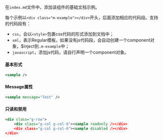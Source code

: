 在`index.md`文件中，添加该组件的基础文档示例。

每个示例以`<div class="m-example"></div>`开头，后面添加相应的代码段。支持的代码段有：
- `css`，会以`<style>`包裹css代码的形式添加到文档中；
- `xml`，表示Regular模板，如果没有js代码段，会自动创建一个component对象，$inject到`.m-example`中；
- `javascript`，添加js代码，请自行声明一个component对象。

#### 基本形式

<div class="m-example"></div>

```xml
<sample />
```

#### Message属性

<div class="m-example"></div>

```xml
<sample message="Test" />
```

#### 只读和禁用

<div class="m-example"></div>

```xml
<div class="g-row">
    <div class="g-col g-col-6"><sample readonly /></div>
    <div class="g-col g-col-6"><sample disabled /></div>
</div>
```
